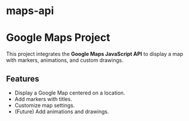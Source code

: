 # maps-api

# Google Maps Project

This project integrates the **Google Maps JavaScript API** to display a map with markers, animations, and custom drawings.

## Features
- Display a Google Map centered on a location.
- Add markers with titles.
- Customize map settings.
- (Future) Add animations and drawings.

